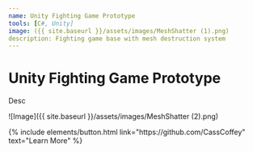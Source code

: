 ```yaml
---
name: Unity Fighting Game Prototype
tools: [C#, Unity]
image: ({{ site.baseurl }}/assets/images/MeshShatter (1).png)
description: Fighting game base with mesh destruction system
---
```


# Unity Fighting Game Prototype

Desc

![Image]({{ site.baseurl }}/assets/images/MeshShatter (2).png)

<p class="text-center">
{% include elements/button.html link="https://github.com/CassCoffey" text="Learn More" %}
</p>